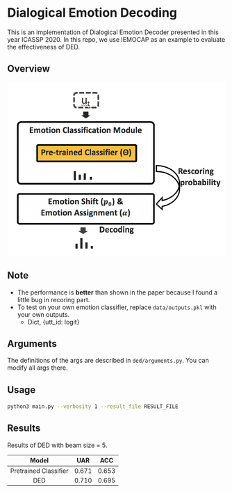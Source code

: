 # Dialogical Emotion Decoding

This is an implementation of Dialogical Emotion Decoder presented in this year ICASSP 2020. In this repo, we use IEMOCAP as an example to 
evaluate the effectiveness of DED.

## Overview
	
<p align="center">
  <img src="img/ded.png" width="500" height="400">
</p>


## Note
+ The performance is **better** than shown in the paper because I found a little bug in recoring part.
+ To test on your own emotion classifier, replace `data/outputs.pkl` with your own outputs.
	+ Dict, {utt_id: logit}

## Arguments
The definitions of the args are described in `ded/arguments.py`. You can modify all args there.

## Usage

```bash
python3 main.py --verbosity 1 --result_file RESULT_FILE
```


## Results
Results of DED with beam size = 5.

| Model |  UAR  |  ACC  | 
|:-----:|:-----:|:-----:|
| Pretrained Classifier | 0.671  | 0.653  |
| DED | 0.710  | 0.695  |
